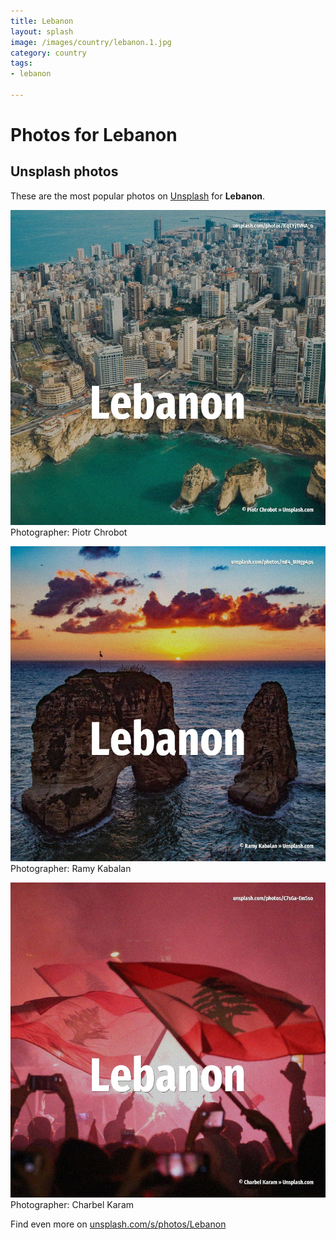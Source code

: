 ```yaml
---
title: Lebanon
layout: splash
image: /images/country/lebanon.1.jpg
category: country
tags:
- lebanon

---
```

# Photos for Lebanon
 
## Unsplash photos
These are the most popular photos on [Unsplash](https://unsplash.com) for **Lebanon**.
 
![Lebanon](/images/country/lebanon.1.jpg)
Photographer:  Piotr Chrobot
 
![Lebanon](/images/country/lebanon.2.jpg)
Photographer:  Ramy Kabalan
 
![Lebanon](/images/country/lebanon.3.jpg)
Photographer:  Charbel Karam
 
Find even more on [unsplash.com/s/photos/Lebanon](https://unsplash.com/s/photos/Lebanon)
 
